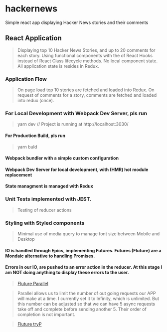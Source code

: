 # hackernews
Simple react app displaying Hacker News stories and their comments

## React Application
> Displaying top 10 Hacker News Stories, and up to 20 comments for each story.
> Using functional components with the of React Hooks instead of React Class lifecycle methods.
> No local component state. All application state is resides in Redux.

### Application Flow
> On page load top 10 stories are fetched and loaded into Redux.
> On request of comments for a story, comments are fetched and loaded into redux (once).

### For Local Development with Webpack Dev Server, pls run
> yarn dev 
> // Project is running at http://localhost:3030/

#### For Production Build, pls run
> yarn buld

#### Webpack bundler with a simple custom configuration
#### Webpack Dev Server for local development, with (HMR) hot module replacement

#### State managment is managed with Redux

### Unit Tests implemented with JEST.
> Testing of reducer actions

### Styling with Styled components
> Minimal use of media query to manage font size between Mobile and Desktop

#### IO is handled through Epics, implementing Futures. Futures (Fluture) are a Mondaic alternative to handling Promises.

#### Errors in our IO, are pushed to an error action in the reducer. At this stage I am NOT doing anything to display these errors to the user.

> [Fluture Parallel](https://github.com/fluture-js/Fluture/tree/11.x#parallel)

> Parallel allows us to limit the number of out going requests our APP will make at a time. I currently set it to Infinity, which is unlimited. But this number can be adjusted so that we can have 5 async requests take off and complete before sending another 5. Their order of completion is not important.

> [Fluture tryP](https://github.com/fluture-js/Fluture/tree/11.x#tryp)
